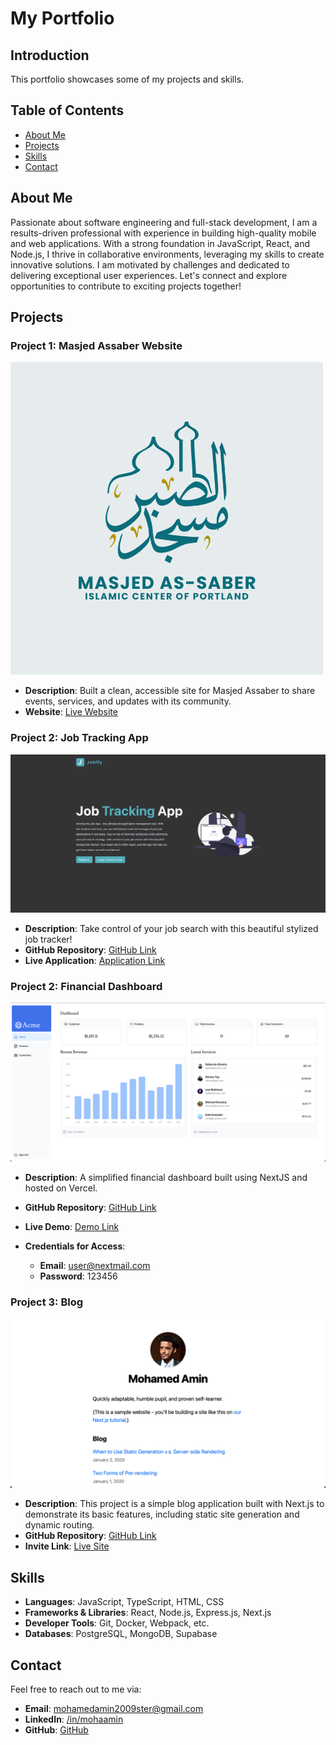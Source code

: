 # My Portfolio

## Introduction

This portfolio showcases some of my projects and skills.

## Table of Contents

- [About Me](#about-me)
- [Projects](#projects)
- [Skills](#skills)
- [Contact](#contact)

## About Me

Passionate about software engineering and full-stack development, I am a results-driven professional with experience in building high-quality mobile and web applications. With a strong foundation in JavaScript, React, and Node.js, I thrive in collaborative environments, leveraging my skills to create innovative solutions. I am motivated by challenges and dedicated to delivering exceptional user experiences. Let's connect and explore opportunities to contribute to exciting projects together!

## Projects

### Project 1: Masjed Assaber Website

![Jobify](src/Assets/Projects/AssaberLogo.png)

- **Description**: Built a clean, accessible site for Masjed Assaber to share events, services, and updates with its community.
- **Website**: [Live Website](https://assaber.org/)

### Project 2: Job Tracking App

![Jobify](src/Assets/Projects/jobify.png)

- **Description**: Take control of your job search with this beautiful stylized job tracker!
- **GitHub Repository**: [GitHub Link](https://github.com/taha-amin/job-app-v2)
- **Live Application**: [Application Link](https://applyzen.onrender.com)

### Project 2: Financial Dashboard

![Acme Financial Dashboard](src/Assets/Projects/financialdashboard.png)

- **Description**: A simplified financial dashboard built using NextJS and hosted on Vercel.
- **GitHub Repository**: [GitHub Link](https://github.com/taha-amin/nextjs-dashboard)
- **Live Demo**: [Demo Link](https://nextjs-dashboard-lemon-five.vercel.app/)
- **Credentials for Access**:

  - **Email**: user@nextmail.com
  - **Password**: 123456

### Project 3: Blog

![NetiBot](src/Assets/Projects/blog.png)

- **Description**: This project is a simple blog application built with Next.js to demonstrate its basic features, including static site generation and dynamic routing.
- **GitHub Repository**: [GitHub Link](https://github.com/taha-amin/nextjs-blog)
- **Invite Link**: [Live Site](https://nextjs-blog-mu-snowy-13.vercel.app/)

## Skills

- **Languages**: JavaScript, TypeScript, HTML, CSS
- **Frameworks & Libraries**: React, Node.js, Express.js, Next.js
- **Developer Tools**: Git, Docker, Webpack, etc.
- **Databases**: PostgreSQL, MongoDB, Supabase

## Contact

Feel free to reach out to me via:

- **Email**: [mohamedamin2009ster@gmail.com](mailto:mohamedamin2009ster@gmail.com)
- **LinkedIn**: [/in/mohaamin](https://www.linkedin.com/in/mohaamin/)
- **GitHub**: [GitHub](https://github.com/taha-amin)
